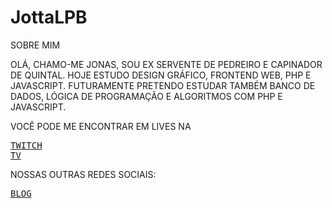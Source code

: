 # JottaLPB
SOBRE MIM

OLÁ, CHAMO-ME JONAS, SOU EX SERVENTE DE PEDREIRO E CAPINADOR DE QUINTAL. HOJE ESTUDO DESIGN GRÁFICO, FRONTEND WEB, PHP E JAVASCRIPT. FUTURAMENTE PRETENDO ESTUDAR TAMBÉM BANCO DE DADOS, LÓGICA DE PROGRAMAÇÃO E ALGORITMOS COM PHP E JAVASCRIPT.

VOCÊ PODE ME ENCONTRAR EM LIVES NA <pre><a href="https://twitch.tv/jottalpb" target="_blank">TWITCH TV</a></pre>

NOSSAS OUTRAS REDES SOCIAIS: <pre><a href="https://twitch.tv/jottalpb" target="_blank">BLOG</a></pre>
